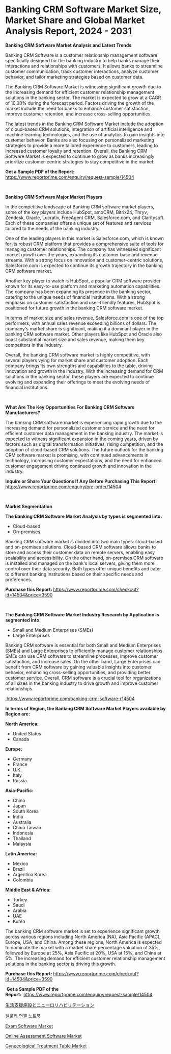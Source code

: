 <p><h1>Banking CRM Software Market Size, Market Share and Global Market Analysis Report, 2024 - 2031</h1></p><p><strong>Banking CRM Software Market Analysis and Latest Trends</strong></p>
<p><p>Banking CRM Software is a customer relationship management software specifically designed for the banking industry to help banks manage their interactions and relationships with customers. It allows banks to streamline customer communication, track customer interactions, analyze customer behavior, and tailor marketing strategies based on customer data.</p><p>The Banking CRM Software Market is witnessing significant growth due to the increasing demand for efficient customer relationship management solutions in the banking sector. The market is expected to grow at a CAGR of 10.00% during the forecast period. Factors driving the growth of the market include the need for banks to enhance customer satisfaction, improve customer retention, and increase cross-selling opportunities.</p><p>The latest trends in the Banking CRM Software Market include the adoption of cloud-based CRM solutions, integration of artificial intelligence and machine learning technologies, and the use of analytics to gain insights into customer behavior. Banks are also focusing on personalized marketing strategies to provide a more tailored experience to customers, leading to increased customer loyalty and retention. Overall, the Banking CRM Software Market is expected to continue to grow as banks increasingly prioritize customer-centric strategies to stay competitive in the market.</p></p>
<p><strong>Get a Sample PDF of the Report:&nbsp;</strong> <a href="https://www.reportprime.com/enquiry/request-sample/14504">https://www.reportprime.com/enquiry/request-sample/14504</a></p>
<p>&nbsp;</p>
<p><strong>Banking CRM Software Major Market Players</strong></p>
<p><p>In the competitive landscape of Banking CRM software market players, some of the key players include HubSpot, amoCRM, Bitrix24, Thryv, Zendesk, Oracle, Lucrativ, FreeAgent CRM, Salesforce.com, and Claritysoft. Each of these companies offers a unique set of features and services tailored to the needs of the banking industry.</p><p>One of the leading players in this market is Salesforce.com, which is known for its robust CRM platform that provides a comprehensive suite of tools for managing customer relationships. The company has witnessed significant market growth over the years, expanding its customer base and revenue streams. With a strong focus on innovation and customer-centric solutions, Salesforce.com is expected to continue its growth trajectory in the banking CRM software market.</p><p>Another key player to watch is HubSpot, a popular CRM software provider known for its easy-to-use platform and marketing automation capabilities. The company has been expanding its presence in the banking sector, catering to the unique needs of financial institutions. With a strong emphasis on customer satisfaction and user-friendly features, HubSpot is positioned for future growth in the banking CRM software market.</p><p>In terms of market size and sales revenue, Salesforce.com is one of the top performers, with annual sales revenue exceeding billions of dollars. The company's market share is significant, making it a dominant player in the banking CRM software market. Other players like HubSpot and Oracle also boast substantial market size and sales revenue, making them key competitors in the industry.</p><p>Overall, the banking CRM software market is highly competitive, with several players vying for market share and customer adoption. Each company brings its own strengths and capabilities to the table, driving innovation and growth in the industry. With the increasing demand for CRM solutions in the banking sector, these players are expected to continue evolving and expanding their offerings to meet the evolving needs of financial institutions.</p></p>
<p>&nbsp;</p>
<p><strong>What Are The Key Opportunities For Banking CRM Software Manufacturers?</strong></p>
<p><p>The banking CRM software market is experiencing rapid growth due to the increasing demand for personalized customer service and the need for efficient customer data management in the banking industry. The market is expected to witness significant expansion in the coming years, driven by factors such as digital transformation initiatives, rising competition, and the adoption of cloud-based CRM solutions. The future outlook for the banking CRM software market is promising, with continued advancements in technology, increasing customer expectations, and the need for enhanced customer engagement driving continued growth and innovation in the industry.</p></p>
<p><strong>Inquire or Share Your Questions If Any Before Purchasing This Report:</strong> <a href="https://www.reportprime.com/enquiry/pre-order/14504">https://www.reportprime.com/enquiry/pre-order/14504</a></p>
<p>&nbsp;</p>
<p><strong>Market Segmentation</strong></p>
<p><strong>The Banking CRM Software Market Analysis by types is segmented into:</strong></p>
<p><ul><li>Cloud-based</li><li>On-premises</li></ul></p>
<p><p>Banking CRM software market is divided into two main types: cloud-based and on-premises solutions. Cloud-based CRM software allows banks to store and access their customer data on remote servers, enabling easy scalability and accessibility. On the other hand, on-premises CRM software is installed and managed on the bank's local servers, giving them more control over their data security. Both types offer unique benefits and cater to different banking institutions based on their specific needs and preferences.</p></p>
<p><strong>Purchase this Report:&nbsp;</strong><a href="https://www.reportprime.com/checkout?id=14504&price=3590">https://www.reportprime.com/checkout?id=14504&price=3590</a></p>
<p>&nbsp;</p>
<p><strong>The Banking CRM Software Market Industry Research by Application is segmented into:</strong></p>
<p><ul><li>Small and Medium Enterprises (SMEs)</li><li>Large Enterprises</li></ul></p>
<p><p>Banking CRM software is essential for both Small and Medium Enterprises (SMEs) and Large Enterprises to efficiently manage customer relationships. SMEs can use CRM software to streamline processes, improve customer satisfaction, and increase sales. On the other hand, Large Enterprises can benefit from CRM software by gaining valuable insights into customer behavior, enhancing cross-selling opportunities, and providing better customer service. Overall, CRM software is a crucial tool for organizations of all sizes in the banking industry to drive growth and improve customer relationships.</p></p>
<p><a href="https://www.reportprime.com/banking-crm-software-r14504">&nbsp;https://www.reportprime.com/banking-crm-software-r14504</a></p>
<p><strong>In terms of Region, the Banking CRM Software Market Players available by Region are:</strong></p>
<p>
    <p> <strong> North America: </strong>
        <ul>
            <li>United States</li>
            <li>Canada</li>
        </ul>
        </p> 
    <p> <strong> Europe: </strong>
        <ul>
            <li>Germany</li>
            <li>France</li>
            <li>U.K.</li>
            <li>Italy</li>
            <li>Russia</li>
        </ul>
        </p> 
    <p> <strong> Asia-Pacific: </strong>
        <ul>
            <li>China</li>
            <li>Japan</li>
            <li>South Korea</li>
            <li>India</li>
            <li>Australia</li>
            <li>China Taiwan</li>
            <li>Indonesia</li>
            <li>Thailand</li>
            <li>Malaysia</li>
        </ul>
        </p> 
    <p> <strong> Latin America: </strong>
        <ul>
            <li>Mexico</li>
            <li>Brazil</li>
            <li>Argentina Korea</li>
            <li>Colombia</li>
        </ul>
        </p> 
    <p> <strong> Middle East & Africa: </strong>
        <ul>
            <li>Turkey</li>
            <li>Saudi</li>
            <li>Arabia</li>
            <li>UAE</li>
            <li>Korea</li>
        </ul>
    </p>
    </p>
<p><p>The banking CRM software market is set to experience significant growth across various regions including North America (NA), Asia Pacific (APAC), Europe, USA, and China. Among these regions, North America is expected to dominate the market with a market share percentage valuation of 35%, followed by Europe at 25%, Asia Pacific at 20%, USA at 15%, and China at 5%. The increasing demand for efficient customer relationship management solutions in the banking sector is driving this growth.</p></p>
<p><strong>Purchase this Report: </strong><a href="https://www.reportprime.com/checkout?id=14504&price=3590">https://www.reportprime.com/checkout?id=14504&price=3590</a></p>
<p>&nbsp;<strong>Get a Sample PDF of the Report:&nbsp;&nbsp;</strong><a href="https://www.reportprime.com/enquiry/request-sample/14504">https://www.reportprime.com/enquiry/request-sample/14504</a></p>
<p><strong></strong></p>
<p><p><a href="https://github.com/pepo3k/Market-Research-Report-List-3/blob/main/496030686964.md">生活支援施設とニューロリハビリテーション</a></p><p><a href="https://github.com/vss5505pa7z1p/Market-Research-Report-List-4/blob/main/9260069107775.md">셀룰러 연결 노트북</a></p><p><a href="https://github.com/gladysalidde/Market-Research-Report-List-2/blob/main/exam-software-market.md">Exam Software Market</a></p><p><a href="https://github.com/dimitrishawkinswaynenp91rgz/Market-Research-Report-List-4/blob/main/online-assessment-software-market.md">Online Assessment Software Market</a></p><p><a href="https://medium.com/@madisynreinger/an-in-depth-analysis-of-the-global-gynecological-treatment-table-market-scope-and-its-rapid-growing-c0d1692732dc">Gynecological Treatment Table Market</a></p></p>